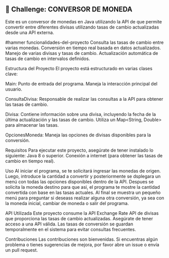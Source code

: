 ## :dart: Challenge: CONVERSOR DE MONEDA ##

Este es un conversor de monedas en Java utilizando la API de  que permite convertir entre diferentes divisas utilizando tasas de cambio actualizadas desde una API externa.

#hammer funcionalidades-del-proyecto
Consulta las tasas de cambio entre varias monedas. Conversión en tiempo real basada en datos actualizados. Manejo de varias divisas y tasas de cambio. Actualización automática de tasas de cambio en intervalos definidos.

Estructura del Proyecto
El proyecto está estructurado en varias clases clave:

Main: Punto de entrada del programa. Maneja la interacción principal del usuario.

ConsultaDivisa: Responsable de realizar las consultas a la API para obtener las tasas de cambio.

Divisa: Contiene información sobre una divisa, incluyendo la fecha de la última actualización y las tasas de cambio. Utiliza un Map<String, Double> para almacenar las tasas.

OpcionesMoneda: Maneja las opciones de divisas disponibles para la conversión.

Requisitos
Para ejecutar este proyecto, asegúrate de tener instalado lo siguiente: Java 8 o superior. Conexión a internet (para obtener las tasas de cambio en tiempo real).

Uso
Al iniciar el programa, se te solicitará ingresar las monedas de origen. Luego, introduce la cantidad a convertir y posteriormente se dsplegara un menú con todas las opciones disponibles dentro de la API. Despues se solicita la moneda destino para que asi, el programa te mostre la cantidad convertida con base en las tasas actuales. Al final se muestra un pequeño menú para preguntar si deseass realizar alguna otra conversión, ya sea con la moneda inicial, cambiar de moneda o salir del programa.

API Utilizada
Este proyecto consume la API Exchange Rate API de divisas que proporciona las tasas de cambio actualizadas. Asegúrate de tener acceso a una API válida. Las tasas de conversión se guardan temporalmente en el sistema para evitar consultas frecuentes.

Contribuciones
Las contribuciones son bienvenidas. Si encuentras algún problema o tienes sugerencias de mejora, por favor abre un issue o envía un pull request.
